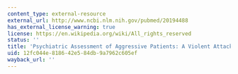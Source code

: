 ```yaml
---
content_type: external-resource
external_url: http://www.ncbi.nlm.nih.gov/pubmed/20194488
has_external_license_warning: true
license: https://en.wikipedia.org/wiki/All_rights_reserved
status: ''
title: 'Psychiatric Assessment of Aggressive Patients: A Violent Attack on a Resident'
uid: 12fc044e-8186-42e5-84db-9a7962c605ef
wayback_url: ''
---
```

